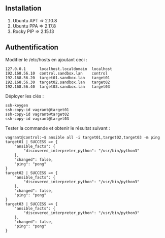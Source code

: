## Installation
1. Ubuntu APT => 2.10.8
2. Ubuntu PPA => 2.17.8
3. Rocky PIP => 2.15.13

## Authentification
Modifier le /etc/hosts en ajoutant ceci :
```
127.0.0.1      localhost.localdomain  localhost
192.168.56.10  control.sandbox.lan    control
192.168.56.20  target01.sandbox.lan   target01
192.168.56.30  target02.sandbox.lan   target02
192.168.56.40  target03.sandbox.lan   target03
```
Déployer les clés :
```
ssh-keygen
ssh-copy-id vagrant@target01
ssh-copy-id vagrant@target02
ssh-copy-id vagrant@target03
```
Tester la commande et obtenir le résultat suivant :
```
vagrant@control:~$ ansible all -i target01,target02,target03 -m ping
target01 | SUCCESS => {
    "ansible_facts": {
        "discovered_interpreter_python": "/usr/bin/python3"
    },
    "changed": false,
    "ping": "pong"
}
target02 | SUCCESS => {
    "ansible_facts": {
        "discovered_interpreter_python": "/usr/bin/python3"
    },
    "changed": false,
    "ping": "pong"
}
target03 | SUCCESS => {
    "ansible_facts": {
        "discovered_interpreter_python": "/usr/bin/python3"
    },
    "changed": false,
    "ping": "pong"
}
```